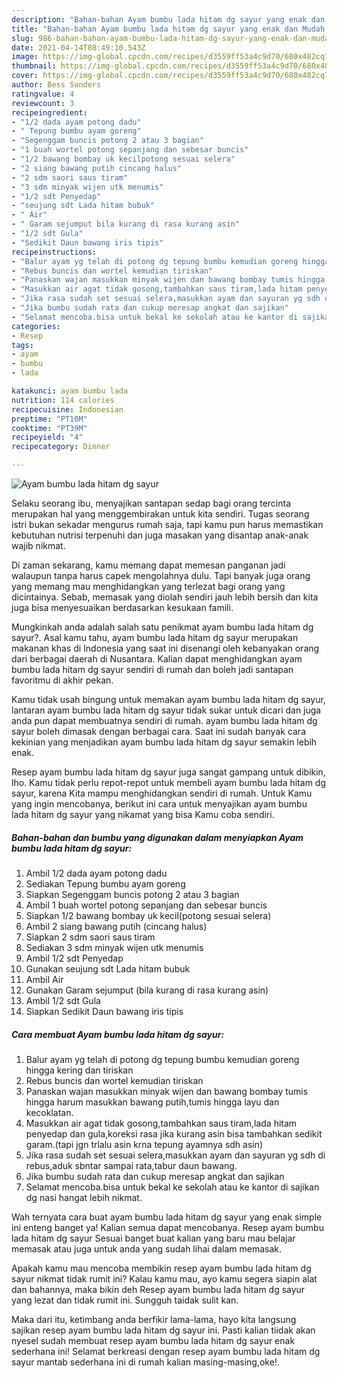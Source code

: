 ```yaml
---
description: "Bahan-bahan Ayam bumbu lada hitam dg sayur yang enak dan Mudah Dibuat"
title: "Bahan-bahan Ayam bumbu lada hitam dg sayur yang enak dan Mudah Dibuat"
slug: 986-bahan-bahan-ayam-bumbu-lada-hitam-dg-sayur-yang-enak-dan-mudah-dibuat
date: 2021-04-14T08:49:10.543Z
image: https://img-global.cpcdn.com/recipes/d3559ff53a4c9d70/680x482cq70/ayam-bumbu-lada-hitam-dg-sayur-foto-resep-utama.jpg
thumbnail: https://img-global.cpcdn.com/recipes/d3559ff53a4c9d70/680x482cq70/ayam-bumbu-lada-hitam-dg-sayur-foto-resep-utama.jpg
cover: https://img-global.cpcdn.com/recipes/d3559ff53a4c9d70/680x482cq70/ayam-bumbu-lada-hitam-dg-sayur-foto-resep-utama.jpg
author: Bess Sanders
ratingvalue: 4
reviewcount: 3
recipeingredient:
- "1/2 dada ayam potong dadu"
- " Tepung bumbu ayam goreng"
- "Segenggam buncis potong 2 atau 3 bagian"
- "1 buah wortel potong sepanjang dan sebesar buncis"
- "1/2 bawang bombay uk kecilpotong sesuai selera"
- "2 siang bawang putih cincang halus"
- "2 sdm saori saus tiram"
- "3 sdm minyak wijen utk menumis"
- "1/2 sdt Penyedap"
- "seujung sdt Lada hitam bubuk"
- " Air"
- " Garam sejumput bila kurang di rasa kurang asin"
- "1/2 sdt Gula"
- "Sedikit Daun bawang iris tipis"
recipeinstructions:
- "Balur ayam yg telah di potong dg tepung bumbu kemudian goreng hingga kering dan tiriskan"
- "Rebus buncis dan wortel kemudian tiriskan"
- "Panaskan wajan masukkan minyak wijen dan bawang bombay tumis hingga harum masukkan bawang putih,tumis hingga layu dan kecoklatan."
- "Masukkan air agat tidak gosong,tambahkan saus tiram,lada hitam penyedap dan gula,koreksi rasa jika kurang asin bisa tambahkan sedikit garam.(tapi jgn trlalu asin krna tepung ayamnya sdh asin)"
- "Jika rasa sudah set sesuai selera,masukkan ayam dan sayuran yg sdh di rebus,aduk sbntar sampai rata,tabur daun bawang."
- "Jika bumbu sudah rata dan cukup meresap angkat dan sajikan"
- "Selamat mencoba.bisa untuk bekal ke sekolah atau ke kantor di sajikan dg nasi hangat lebih nikmat."
categories:
- Resep
tags:
- ayam
- bumbu
- lada

katakunci: ayam bumbu lada 
nutrition: 114 calories
recipecuisine: Indonesian
preptime: "PT10M"
cooktime: "PT39M"
recipeyield: "4"
recipecategory: Dinner

---
```



![Ayam bumbu lada hitam dg sayur](https://img-global.cpcdn.com/recipes/d3559ff53a4c9d70/680x482cq70/ayam-bumbu-lada-hitam-dg-sayur-foto-resep-utama.jpg)

Selaku seorang ibu, menyajikan santapan sedap bagi orang tercinta merupakan hal yang menggembirakan untuk kita sendiri. Tugas seorang istri bukan sekadar mengurus rumah saja, tapi kamu pun harus memastikan kebutuhan nutrisi terpenuhi dan juga masakan yang disantap anak-anak wajib nikmat.

Di zaman  sekarang, kamu memang dapat memesan panganan jadi walaupun tanpa harus capek mengolahnya dulu. Tapi banyak juga orang yang memang mau menghidangkan yang terlezat bagi orang yang dicintainya. Sebab, memasak yang diolah sendiri jauh lebih bersih dan kita juga bisa menyesuaikan berdasarkan kesukaan famili. 



Mungkinkah anda adalah salah satu penikmat ayam bumbu lada hitam dg sayur?. Asal kamu tahu, ayam bumbu lada hitam dg sayur merupakan makanan khas di Indonesia yang saat ini disenangi oleh kebanyakan orang dari berbagai daerah di Nusantara. Kalian dapat menghidangkan ayam bumbu lada hitam dg sayur sendiri di rumah dan boleh jadi santapan favoritmu di akhir pekan.

Kamu tidak usah bingung untuk memakan ayam bumbu lada hitam dg sayur, lantaran ayam bumbu lada hitam dg sayur tidak sukar untuk dicari dan juga anda pun dapat membuatnya sendiri di rumah. ayam bumbu lada hitam dg sayur boleh dimasak dengan berbagai cara. Saat ini sudah banyak cara kekinian yang menjadikan ayam bumbu lada hitam dg sayur semakin lebih enak.

Resep ayam bumbu lada hitam dg sayur juga sangat gampang untuk dibikin, lho. Kamu tidak perlu repot-repot untuk membeli ayam bumbu lada hitam dg sayur, karena Kita mampu menghidangkan sendiri di rumah. Untuk Kamu yang ingin mencobanya, berikut ini cara untuk menyajikan ayam bumbu lada hitam dg sayur yang nikamat yang bisa Kamu coba sendiri.

<!--inarticleads1-->

##### Bahan-bahan dan bumbu yang digunakan dalam menyiapkan Ayam bumbu lada hitam dg sayur:

1. Ambil 1/2 dada ayam potong dadu
1. Sediakan  Tepung bumbu ayam goreng
1. Siapkan Segenggam buncis potong 2 atau 3 bagian
1. Ambil 1 buah wortel potong sepanjang dan sebesar buncis
1. Siapkan 1/2 bawang bombay uk kecil(potong sesuai selera)
1. Ambil 2 siang bawang putih (cincang halus)
1. Siapkan 2 sdm saori saus tiram
1. Sediakan 3 sdm minyak wijen utk menumis
1. Ambil 1/2 sdt Penyedap
1. Gunakan seujung sdt Lada hitam bubuk
1. Ambil  Air
1. Gunakan  Garam sejumput (bila kurang di rasa kurang asin)
1. Ambil 1/2 sdt Gula
1. Siapkan Sedikit Daun bawang iris tipis




<!--inarticleads2-->

##### Cara membuat Ayam bumbu lada hitam dg sayur:

1. Balur ayam yg telah di potong dg tepung bumbu kemudian goreng hingga kering dan tiriskan
1. Rebus buncis dan wortel kemudian tiriskan
1. Panaskan wajan masukkan minyak wijen dan bawang bombay tumis hingga harum masukkan bawang putih,tumis hingga layu dan kecoklatan.
1. Masukkan air agat tidak gosong,tambahkan saus tiram,lada hitam penyedap dan gula,koreksi rasa jika kurang asin bisa tambahkan sedikit garam.(tapi jgn trlalu asin krna tepung ayamnya sdh asin)
1. Jika rasa sudah set sesuai selera,masukkan ayam dan sayuran yg sdh di rebus,aduk sbntar sampai rata,tabur daun bawang.
1. Jika bumbu sudah rata dan cukup meresap angkat dan sajikan
1. Selamat mencoba.bisa untuk bekal ke sekolah atau ke kantor di sajikan dg nasi hangat lebih nikmat.




Wah ternyata cara buat ayam bumbu lada hitam dg sayur yang enak simple ini enteng banget ya! Kalian semua dapat mencobanya. Resep ayam bumbu lada hitam dg sayur Sesuai banget buat kalian yang baru mau belajar memasak atau juga untuk anda yang sudah lihai dalam memasak.

Apakah kamu mau mencoba membikin resep ayam bumbu lada hitam dg sayur nikmat tidak rumit ini? Kalau kamu mau, ayo kamu segera siapin alat dan bahannya, maka bikin deh Resep ayam bumbu lada hitam dg sayur yang lezat dan tidak rumit ini. Sungguh taidak sulit kan. 

Maka dari itu, ketimbang anda berfikir lama-lama, hayo kita langsung sajikan resep ayam bumbu lada hitam dg sayur ini. Pasti kalian tiidak akan nyesel sudah membuat resep ayam bumbu lada hitam dg sayur enak sederhana ini! Selamat berkreasi dengan resep ayam bumbu lada hitam dg sayur mantab sederhana ini di rumah kalian masing-masing,oke!.

